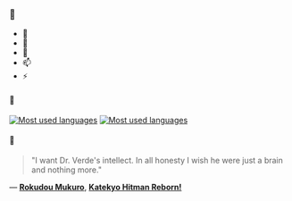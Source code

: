 ### 👋

- 🔭
- 🌱
- 💬
- 📫
- ⚡

#### 🧏

[![Most used languages](https://github-readme-stats-aynah.vercel.app/api/top-langs/?username=aynh&theme=solarized-dark&langs_count=6&layout=compact&hide_title=true)](https://github.com/anuraghazra/github-readme-stats#gh-dark-mode-only)
[![Most used languages](https://github-readme-stats-aynah.vercel.app/api/top-langs/?username=aynh&theme=solarized-light&langs_count=6&layout=compact&hide_title=true)](https://github.com/anuraghazra/github-readme-stats#gh-light-mode-only)

#### 💬

> "I want Dr. Verde's intellect. In all honesty I wish he were just a brain and nothing more."

&mdash; [**Rokudou Mukuro**](https://myanimelist.net/character.php?q=Rokudou%20Mukuro&cat=character), [**Katekyo Hitman Reborn!**](https://myanimelist.net/search/all?q=Katekyo%20Hitman%20Reborn!&cat=all)
